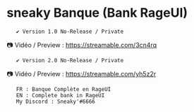 # sneaky Banque (Bank RageUI)

       ✔️ Version 1.0 No-Release / Private 
📷 Vidéo / Preview : https://streamable.com/3cn4rq

       ✔️ Version 2.0 No-Release / Private
📷 Vidéo / Preview : https://streamable.com/yh5z2r
       
       FR : Banque Complète en RageUI
       EN : Complete bank in RageUI
       My Discord : Sneaky'#6666
